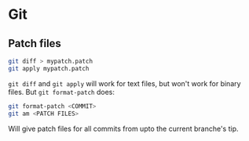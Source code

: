 # Git

## Patch files

```bash
git diff > mypatch.patch
git apply mypatch.patch
```

`git diff` and `git apply` will work for text files, but won't work for binary files. But `git format-patch` does:

```bash
git format-patch <COMMIT>
git am <PATCH FILES>
```

Will give patch files for all commits from <COMMIT> upto the current branche's tip.
